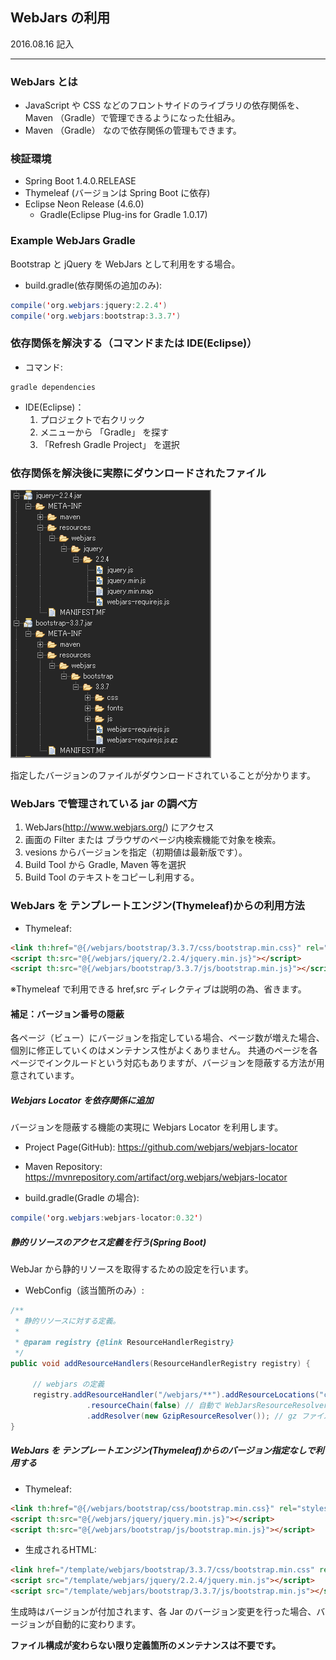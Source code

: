 ## WebJars の利用

2016.08.16 記入

***

### WebJars とは

*  JavaScript や CSS などのフロントサイドのライブラリの依存関係を、 Maven （Gradle）で管理できるようになった仕組み。
*  Maven （Gradle） なので依存関係の管理もできます。

### 検証環境

* Spring Boot 1.4.0.RELEASE
* Thymeleaf (バージョンは Spring Boot に依存)
* Eclipse Neon Release (4.6.0)
	* Gradle(Eclipse Plug-ins for Gradle 1.0.17)

### Example WebJars Gradle

Bootstrap と jQuery を WebJars として利用をする場合。

* build.gradle(依存関係の追加のみ):
```Java
compile('org.webjars:jquery:2.2.4')
compile('org.webjars:bootstrap:3.3.7')
```

### 依存関係を解決する（コマンドまたは IDE(Eclipse)）

* コマンド:

```shell
gradle dependencies
```

* IDE(Eclipse)：
	1. プロジェクトで右クリック
	1. メニューから 「Gradle」 を探す
	1. 「Refresh Gradle Project」 を選択

### 依存関係を解決後に実際にダウンロードされたファイル


![依存関係を解決後に実際にダウンロードされたファイル](images/webjars_1.png "依存関係を解決後に実際にダウンロードされたファイル")

指定したバージョンのファイルがダウンロードされていることが分かります。


### WebJars で管理されている jar の調べ方

1. WebJars(http://www.webjars.org/) にアクセス
1. 画面の Filter または ブラウザのページ内検索機能で対象を検索。
1. vesions からバージョンを指定（初期値は最新版です）。
1. Build Tool から Gradle, Maven 等を選択
1. Build Tool のテキストをコピーし利用する。

### WebJars を テンプレートエンジン(Thymeleaf)からの利用方法

* Thymeleaf:

```html
<link th:href="@{/webjars/bootstrap/3.3.7/css/bootstrap.min.css}" rel="stylesheet" />
<script th:src="@{/webjars/jquery/2.2.4/jquery.min.js}"></script>
<script th:src="@{/webjars/bootstrap/3.3.7/js/bootstrap.min.js}"></script>
```
※Thymeleaf で利用できる href,src ディレクティブは説明の為、省きます。

#### 補足：バージョン番号の隠蔽

各ページ（ビュー）にバージョンを指定している場合、ページ数が増えた場合、個別に修正していくのはメンテナンス性がよくありません。
共通のページを各ページでインクルードという対応もありますが、バージョンを隠蔽する方法が用意されています。


##### Webjars Locator を依存関係に追加

バージョンを隠蔽する機能の実現に Webjars Locator を利用します。

* Project Page(GitHub): https://github.com/webjars/webjars-locator
* Maven Repository: https://mvnrepository.com/artifact/org.webjars/webjars-locator

* build.gradle(Gradle の場合):
```Java
compile('org.webjars:webjars-locator:0.32')
```

##### 静的リソースのアクセス定義を行う(Spring Boot)

WebJar から静的リソースを取得するための設定を行います。

* WebConfig（該当箇所のみ）:

```Java
/**
 * 静的リソースに対する定義。
 *
 * @param registry {@link ResourceHandlerRegistry}
 */
public void addResourceHandlers(ResourceHandlerRegistry registry) {

	 // webjars の定義
	 registry.addResourceHandler("/webjars/**").addResourceLocations("classpath:/META-INF/resources/webjars/")
				 .resourceChain(false) // 自動で WebJarsResourceResolver が有効化される。
				 .addResolver(new GzipResourceResolver()); // gz ファイルへのアクセス有効化。
}
```


##### WebJars を テンプレートエンジン(Thymeleaf)からのバージョン指定なしで利用する

* Thymeleaf:

```html
<link th:href="@{/webjars/bootstrap/css/bootstrap.min.css}" rel="stylesheet" />
<script th:src="@{/webjars/jquery/jquery.min.js}"></script>
<script th:src="@{/webjars/bootstrap/js/bootstrap.min.js}"></script>
```

* 生成されるHTML:

```html
<link href="/template/webjars/bootstrap/3.3.7/css/bootstrap.min.css" rel="stylesheet" />
<script src="/template/webjars/jquery/2.2.4/jquery.min.js"></script>
<script src="/template/webjars/bootstrap/3.3.7/js/bootstrap.min.js"></script>
```

生成時はバージョンが付加されます、各 Jar のバージョン変更を行った場合、バージョンが自動的に変わります。

**ファイル構成が変わらない限り定義箇所のメンテナンスは不要です。**
